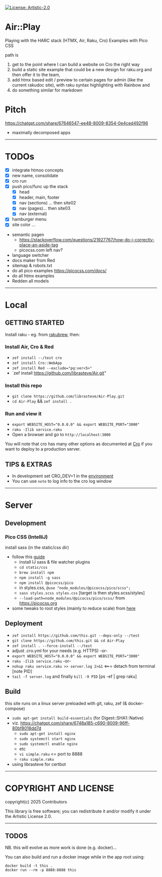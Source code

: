 [![License: Artistic-2.0](https://img.shields.io/badge/License-Artistic%202.0-0298c3.svg)](https://opensource.org/licenses/Artistic-2.0)

# Air::Play

Playing with the HARC stack (HTMX, Air, Raku, Cro)
Examples with Pico CSS

path is
1. get to the point where I can build a website on Cro the right way
2. build a static site example that could be a new design for raku.org and then offer it to the team,
3. add htmx based edit / preview to certain pages for admin (like the current rakudoc site), with raku syntax highlighting with Rainbow and
4. do something similar for markdown

# Pitch

https://chatgpt.com/share/67646547-ee48-8009-8354-0e4ced492f96
- maximally decomposed apps

---

# TODOs
- [x] integrate htmoo concepts
- [x] new name, consolidate
- [x] cro run
- [x] push pico/func up the stack
  - [x] head
  - [x] header, main, footer
  - [x] nav (sections) ... then site02
  - [x] nav (pages)... then site03
  - [x] nav (external)
- [x] hamburger menu
- [x] site color ...
- semantic pagen
  - https://stackoverflow.com/questions/21927767/how-do-i-correctly-place-an-aside-tag
  - picocss.com left nav?
- language switcher
- docs maker from Red
- sitemap & robots.txt
- do all pico examples https://picocss.com/docs/
- do all htmx examples
- Redden all models

---

# Local

## GETTING STARTED

Install raku - eg. from [rakubrew](https://rakubrew.org), then:

### Install Air, Cro & Red
- `zef install --/test cro`
- `zef install Cro::WebApp`
- `zef install Red --exclude="pq:ver<5>"`
- `zef install https://github.com/librasteve/Air.git"

### Install this repo
- `git clone https://github.com/librasteve/Air-Play.git`
- `cd Air-Play` && `zef install .`

### Run and view it
- `export WEBSITE_HOST="0.0.0.0" && export WEBSITE_PORT="3000"`
- `raku -Ilib service.raku`
- Open a browser and go to `http://localhost:3000`

You will note that cro has many other options as documented at [Cro](https://cro.raku.org) if you want to deploy to a production server.


## TIPS & EXTRAS

- In development set CRO_DEV=1 in the [environment](https://cro.services/docs/reference/cro-webapp-template#Template_auto-reload)
- You can use `note` to log info to the cro log window

---

# Server

## Development

### Pico CSS (IntelliJ)
install sass (in the static/css dir)
- follow this [guide](https://www.jetbrains.com/help/webstorm/transpiling-sass-less-and-scss-to-css.html)
    - install IJ sass & file watcher plugins
    - `cd static/css`
    - `brew install npm`
    - `npm install -g sass`
    - `npm install @picocss/pico`
    - in styles.css, `@use "node_modules/@picocss/pico/scss";`
    - `sass styles.scss styles.css`  [target is then styles.scss/styles]
    - `--load-path=node_modules/@picocss/pico/scss/`
      from https://picocss.org
- some tweaks to root styles (mainly to reduce scale) from [here](https://github.com/picocss/pico/discussions/482)

## Deployment
- `zef install https://github.com/this.git --deps-only --/test`
- `git clone https://github.com/this.git && cd Air-Play`
- `zef install . --force-install --/test`
- adjust .cro.yml for your needs (e.g. HTTPS) -or-
- `export WEBSITE_HOST="0.0.0.0" && export WEBSITE_PORT="3000"`
- `raku -Ilib service.raku` -or-
- `nohup raku service.raku >> server.log 2>&1`  <=== detach from terminal [note PID]
- `tail -f server.log` and finally `kill -9 PID`  [ps -ef | grep raku]

## Build
this site runs on a linux server preloaded with git, raku, zef (& docker-compose)
- `sudo apt-get install build-essentials` (for Digest::SHA1::Native)
- viz. https://chatgpt.com/share/6748a185-c690-8009-96ff-80bf8018dd7d
    - `sudo apt-get install nginx`
    - `sudo systemctl start nginx`
    - `sudo systemctl enable nginx`
    - etc
    - `vi simple.raku`   <= port to 8888
    - `raku simple.raku`
- using librasteve for certbot

---

# COPYRIGHT AND LICENSE

copyright(c) 2025 Contributors

This library is free software; you can redistribute it and/or modify it under the Artistic License 2.0.

---

## TODOS

NB. this will evolve as more work is done (e.g. docker)...

You can also build and run a docker image while in the app root using:

```
docker build -t this .
docker run --rm -p 8888:8888 this
```
